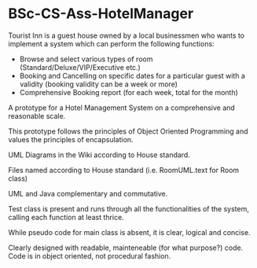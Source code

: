 # BSc-CS-Ass-HotelManager

Tourist Inn is a guest house owned by a local businessmen who wants to implement a system which can perform the following functions:
- Browse and select various types of room (Standard/Deluxe/VIP/Executive etc.)
- Booking and Cancelling on specific dates for a particular guest with a validity (booking validity can be a week or more)
- Comprehensive Booking report (for each week, total for the month)

A prototype for a Hotel Management System on a comprehensive and reasonable scale.

This prototype follows the principles of Object Oriented Programming and values the principles of encapsulation.

UML Diagrams in the Wiki according to House standard.

Files named according to House standard (i.e. RoomUML.text for Room class)

UML and Java complementary and commutative.

Test class is present and runs through all the functionalities of the system, calling each function at least thrice.

While pseudo code for main class is absent, it is clear, logical and concise.

Clearly designed with readable, mainteneable (for what purpose?) code.
Code is in object oriented, not procedural fashion.
